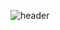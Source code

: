 ![header](https://capsule-render.vercel.app/api?type=transparent&color=auto&height=240&section=header&text=Shoppingmall%20Project&fontSize=80)
